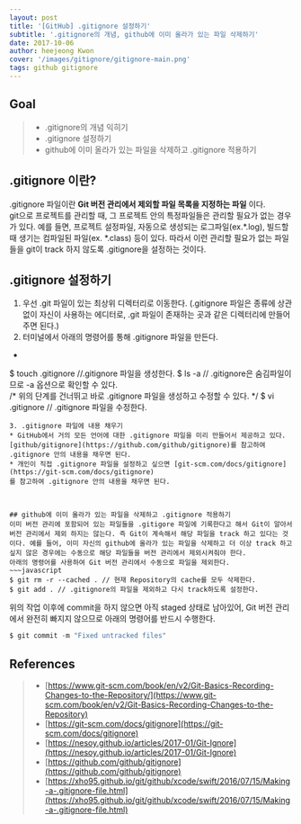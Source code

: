```yaml
---
layout: post
title: '[GitHub] .gitignore 설정하기'
subtitle: '.gitignore의 개념, github에 이미 올라가 있는 파일 삭제하기'
date: 2017-10-06
author: heejeong Kwon
cover: '/images/gitignore/gitignore-main.png'
tags: github gitignore
---
```



## Goal
> - .gitignore의 개념 익히기
> - .gitignore 설정하기
> - github에 이미 올라가 있는 파일을 삭제하고 .gitignore 적용하기



## .gitignore 이란?
.gitignore 파일이란 **Git 버전 관리에서 제외할 파일 목록을 지정하는 파일** 이다.  
git으로 프로젝트를 관리할 때, 그 프로젝트 안의 특정파일들은 관리할 필요가 없는 경우가 있다. 예를 들면, 프로젝트 설정파일, 자동으로 생성되는 로그파일(ex.\*.log), 빌드할 때 생기는 컴파일된 파일(ex. \*.class) 등이 있다. 따라서 이런 관리할 필요가 없는 파일들을 git이 track 하지 않도록 .gitignore을 설정하는 것이다.



## .gitignore 설정하기
1. 우선 .git 파일이 있는 최상위 디렉터리로 이동한다. (.gitignore 파일은 종류에 상관없이 자신이 사용하는 에디터로, .git 파일이 존재하는 곳과 같은 디렉터리에 만들어 주면 된다.)
2. 터미널에서 아래의 명령어를 통해 .gitignore 파일을 만든다.
  * ~~~javascript
  $ touch .gitignore //.gitignore 파일을 생성한다.
  $ ls -a // .gitignore은 숨김파일이므로 -a 옵션으로 확인할 수 있다.  
  /* 위의 단계를 건너뛰고 바로 .gitignore 파일을 생성하고 수정할 수 있다. */
  $ vi .gitignore // .gitignore 파일을 수정한다.
  ~~~
3. .gitignore 파일에 내용 채우기
* GitHub에서 거의 모든 언어에 대한 .gitignore 파일을 미리 만들어서 제공하고 있다. [github/gitignore](https://github.com/github/gitignore)를 참고하여 .gitignore 안의 내용을 채우면 된다.
* 개인이 직접 .gitignore 파일을 설정하고 싶으면 [git-scm.com/docs/gitignore](https://git-scm.com/docs/gitignore)
를 참고하여 .gitignore 안의 내용을 채우면 된다.



## github에 이미 올라가 있는 파일을 삭제하고 .gitignore 적용하기
이미 버전 관리에 포함되어 있는 파일들을 .gitigore 파일에 기록한다고 해서 Git이 알아서 버전 관리에서 제외 하지는 않는다. 즉 Git이 계속해서 해당 파일을 track 하고 있다는 것이다. 예를 들어, 이미 자신의 github에 올라가 있는 파일을 삭제하고 더 이상 track 하고 싶지 않은 경우에는 수동으로 해당 파일들을 버전 관리에서 제외시켜줘야 한다.  
아래의 명령어를 사용하여 Git 버전 관리에서 수동으로 파일을 제외한다.
~~~javascript
$ git rm -r --cached . // 현재 Repository의 cache를 모두 삭제한다.
$ git add . // .gitignore의 파일을 제외하고 다시 track하도록 설정한다.
~~~
위의 작업 이후에 commit을 하지 않으면 아직 staged 상태로 남아있어, Git 버전 관리에서 완전히 빠지지 않으므로 아래의 명령어를 반드시 수행한다.
~~~javascript
$ git commit -m "Fixed untracked files"
~~~

## References
> - [https://www.git-scm.com/book/en/v2/Git-Basics-Recording-Changes-to-the-Repository/](https://www.git-scm.com/book/en/v2/Git-Basics-Recording-Changes-to-the-Repository)
> - [https://git-scm.com/docs/gitignore](https://git-scm.com/docs/gitignore)
> - [https://nesoy.github.io/articles/2017-01/Git-Ignore](https://nesoy.github.io/articles/2017-01/Git-Ignore)
> - [https://github.com/github/gitignore](https://github.com/github/gitignore)
> - [https://xho95.github.io/git/github/xcode/swift/2016/07/15/Making-a-.gitignore-file.html](https://xho95.github.io/git/github/xcode/swift/2016/07/15/Making-a-.gitignore-file.html)
